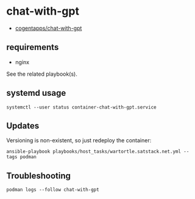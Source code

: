 # chat-with-gpt

* [cogentapps/chat-with-gpt](https://github.com/cogentapps/chat-with-gpt)

## requirements

* nginx

See the related playbook(s).

## systemd usage

```
systemctl --user status container-chat-with-gpt.service
```

## Updates

Versioning is non-existent, so just redeploy the container:

```
ansible-playbook playbooks/host_tasks/wartortle.satstack.net.yml --tags podman
```

## Troubleshooting

```
podman logs --follow chat-with-gpt
```